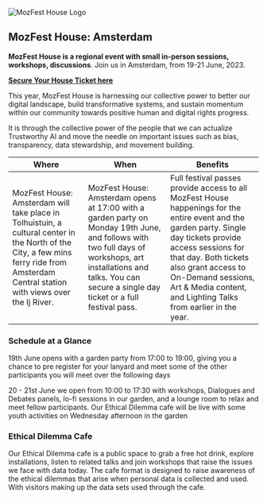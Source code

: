![MozFest House Logo](https://assets.mofoprod.net/network/images/house-banner_MsmSdID.original.png)

## MozFest House: Amsterdam

**MozFest House is a regional event with small in-person sessions, workshops, discussions**. Join us in Amsterdam, from 19-21 June, 2023.

**[Secure Your House Ticket here](https://www.mozillafestival.org/tickets#mozfest-house-amsterdam)**

This year, MozFest House is harnessing our collective power to better our digital landscape, build transformative systems, and sustain momentum within our community towards positive human and digital rights progress.

It is through the collective power of the people that we can actualize Trustworthy AI and move the needle on important issues such as bias, transparency, data stewardship, and movement building.

|Where  | When  | Benefits |
|--|--|--|
| MozFest House: Amsterdam will take place in Tolhuistuin, a cultural center in the North of the City, a few mins ferry ride from Amsterdam Central station with views over the Ij River. |MozFest House: Amsterdam opens at 17:00 with a garden party on Monday 19th June, and follows with two full days of workshops, art installations and talks. You can secure a single day ticket or a full festival pass.  |Full festival passes provide access to all MozFest House happenings for the entire event and the garden party. Single day tickets provide access sessions for that day. Both tickets also grant access to On-Demand sessions, Art & Media content, and Lighting Talks from earlier in the year. |



### Schedule at a Glance
19th June opens with a garden party from 17:00 to 19:00, giving you a chance to pre register for your lanyard and meet some of the other participants you will meet over the following days
 
20 - 21st June we open from 10:00 to 17:30 with workshops, Dialogues and Debates panels, lo-fi sessions in our garden, and a lounge room to relax and meet fellow participants. Our Ethical Dilemma cafe will be live with some youth activities on Wednesday afternoon in the garden

### Ethical Dilemma Cafe
Our Ethical Dilemma cafe is a public space to grab a free hot drink, explore installations, listen to related talks and join workshops that raise the issues we face with data today. The cafe format is designed to raise awareness of the ethical dilemmas that arise when personal data is collected and used. With visitors making up the data sets used through the cafe.
